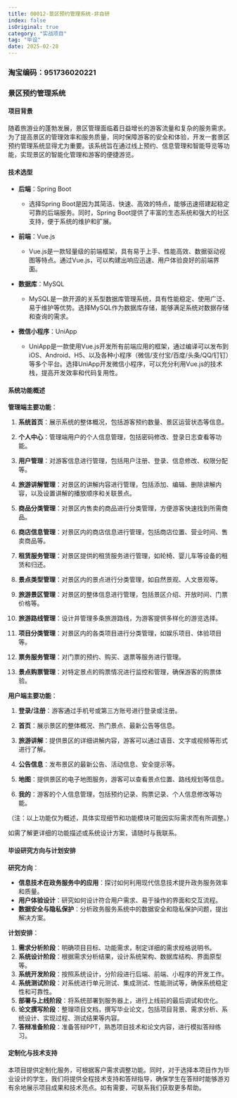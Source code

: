```yaml
---
title: 00012-景区预约管理系统-非自研
index: false
isOriginal: true
category: "实战项目"
tag: "毕设"
date: 2025-02-28
---
```


### 淘宝编码：951736020221

### 景区预约管理系统

#### 项目背景

随着旅游业的蓬勃发展，景区管理面临着日益增长的游客流量和复杂的服务需求。为了提高景区的管理效率和服务质量，同时保障游客的安全和体验，开发一套景区预约管理系统显得尤为重要。该系统旨在通过线上预约、信息管理和智能导览等功能，实现景区的智能化管理和游客的便捷游览。

#### 技术选型

- **后端**：Spring Boot
    - 选择Spring Boot是因为其简洁、快速、高效的特点，能够迅速搭建起稳定可靠的后端服务。同时，Spring Boot提供了丰富的生态系统和强大的社区支持，便于系统的维护和扩展。

- **前端**：Vue.js
    - Vue.js是一款轻量级的前端框架，具有易于上手、性能高效、数据驱动视图等特点。通过Vue.js，可以构建出响应迅速、用户体验良好的前端界面。

- **数据库**：MySQL
    - MySQL是一款开源的关系型数据库管理系统，具有性能稳定、使用广泛、易于维护等优势。选择MySQL作为数据库存储，能够满足系统对数据存储和查询的需求。

- **微信小程序**：UniApp
    - UniApp是一款使用Vue.js开发所有前端应用的框架，通过编译可以发布到iOS、Android、H5、以及各种小程序（微信/支付宝/百度/头条/QQ/钉钉）等多个平台。选择UniApp开发微信小程序，可以充分利用Vue.js的技术栈，提高开发效率和代码复用性。

#### 系统功能概述

**管理端主要功能**：

1. **系统首页**：展示系统的整体概况，包括游客预约数量、景区运营状态等信息。

2. **个人中心**：管理端用户的个人信息管理，包括密码修改、登录日志查看等功能。

3. **用户管理**：对游客信息进行管理，包括用户注册、登录、信息修改、权限分配等。

4. **旅游讲解管理**：对景区的讲解内容进行管理，包括添加、编辑、删除讲解内容，以及设置讲解的播放顺序和关联景点。

5. **商品分类管理**：对景区内售卖的商品进行分类管理，方便游客快速找到所需商品。

6. **商店信息管理**：对景区内的商店信息进行管理，包括商店位置、营业时间、售卖商品等。

7. **租赁服务管理**：对景区提供的租赁服务进行管理，如轮椅、婴儿车等设备的租赁和归还。

8. **景点类型管理**：对景区内的景点进行分类管理，如自然景观、人文景观等。

9. **旅游景区管理**：对景区的整体信息进行管理，包括景区介绍、开放时间、门票价格等。

10. **旅游路线管理**：设计并管理多条旅游路线，为游客提供多样化的游览选择。

11. **项目分类管理**：对景区内的各类项目进行分类管理，如娱乐项目、体验项目等。

12. **票务服务管理**：对门票的预约、购买、退票等服务进行管理。

13. **景点购票管理**：对特定景点的购票情况进行监控和管理，确保游客的购票体验。

**用户端主要功能**：

1. **登录/注册**：游客通过手机号或第三方账号进行登录或注册。

2. **首页**：展示景区的整体概况、热门景点、最新公告等信息。

3. **旅游讲解**：提供景区的详细讲解内容，游客可以通过语音、文字或视频等形式进行了解。

4. **公告信息**：发布景区的最新公告、活动信息、安全提示等。

5. **地图**：提供景区的电子地图服务，游客可以查看景点位置、路线规划等信息。

6. **我的**：游客的个人信息管理，包括预约记录、购票记录、个人信息修改等功能。

（注：以上功能仅为概述，具体实现细节和功能模块可能因实际需求而有所调整。）

如需了解更详细的功能描述或系统设计方案，请随时与我联系。

#### 毕设研究方向与计划安排

**研究方向**：
- **信息技术在政务服务中的应用**：探讨如何利用现代信息技术提升政务服务效率和质量。
- **用户体验设计**：研究如何设计符合用户需求、易于操作的界面和交互流程。
- **数据安全与隐私保护**：分析政务服务系统中的数据安全和隐私保护问题，提出解决方案。

**计划安排**：
1. **需求分析阶段**：明确项目目标、功能需求，制定详细的需求规格说明书。
2. **系统设计阶段**：根据需求分析结果，设计系统架构、数据库结构、界面原型等。
3. **系统开发阶段**：按照系统设计，分阶段进行后端、前端、小程序的开发工作。
4. **系统测试阶段**：对系统进行单元测试、集成测试、性能测试等，确保系统稳定性和可靠性。
5. **部署与上线阶段**：将系统部署到服务器上，进行上线前的最后调试和优化。
6. **论文撰写阶段**：整理项目文档，撰写毕业论文，包括项目背景、需求分析、系统设计、实现过程、测试结果等内容。
7. **答辩准备阶段**：准备答辩PPT，熟悉项目技术和论文内容，进行模拟答辩练习。

#### 定制化与技术支持

本项目提供定制化服务，可根据客户需求调整功能。同时，对于选择本项目作为毕业设计的学生，我们将提供全程技术支持和答辩指导，确保学生在答辩时能够游刃有余地展示项目成果和技术亮点。如有需要，可联系我们获取更多帮助。

